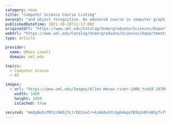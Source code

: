```yaml
---
category: news
title: "Computer Science Course Listing"
excerpt: "and object recognition. An advanced course in computer graphics for students familiar with basic issues in computer graphics. Details on hidden line and surface removal. 2D and 3D curve and surface generation, rendering, illumination, and color models ..."
publishedDateTime: 2021-10-28T11:17:00Z
originalUrl: "https://www.uml.edu/Catalog/Undergraduate/Sciences/Departments/Computer-Science/Course-Listing.aspx"
webUrl: "https://www.uml.edu/Catalog/Undergraduate/Sciences/Departments/Computer-Science/Course-Listing.aspx"
type: article

provider:
  name: UMass Lowell
  domain: uml.edu

topics:
  - Computer Vision
  - AI

images:
  - url: "https://www.uml.edu/Images/Allen-House-river-1400_tcm18-197005.jpg?w=x"
    width: 1400
    height: 1050
    isCached: true

secured: "mmEpBuhzfRtzrAKDjYLtrEQ1nuCr+4zA6AsGYLGg64mqxYB3q1nMreBUyTvf9Mb4SjGqrse9joz6weTXyA7R7cV+WBxZ2H0uTJ2WZVQJTAg0Ek7JSjlI2n8OiArT2UNJxaIitzagifBt0vy/uioV7Wk4w3yGdks8ogn1rJP14tnGUmlles0PFKDBzZ2gANJxlBN5ZcpjOVU+Ot/w+FFEbnVAr5aG/mSAJQaEYnSSNUWhbD2xSwK+baC/MVeCkDgPd6VxmpAdbE8T2GGzQQtDMZjZdNqqS4MH9kl05WrFK3Xa2TQWmuarniDkLKpA7uaMHFSxC7ptb72dYDGjVwxbJ4mpm7yL3DkqgWU+ts7L+VI=;lJNYFMd6xcJs70O9D9yqXw=="
---
```


